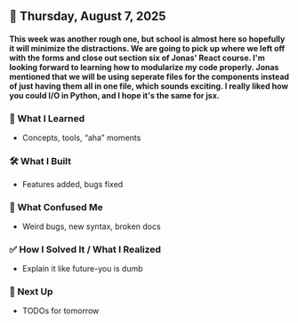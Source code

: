 ## 📅 Thursday, August 7, 2025

#### This week was another rough one, but school is almost here so hopefully it will minimize the distractions. We are going to pick up where we left off with the forms and close out section six of Jonas' React course. I'm looking forward to learning how to modularize my code properly. Jonas mentioned that we will be using seperate files for the components instead of just having them all in one file, which sounds exciting. I really liked how you could I/O in Python, and I hope it's the same for jsx.

### 🧠 What I Learned
- Concepts, tools, “aha” moments

### 🛠️ What I Built
- Features added, bugs fixed

### 🧨 What Confused Me
- Weird bugs, new syntax, broken docs

### ✅ How I Solved It / What I Realized
- Explain it like future-you is dumb

### 📌 Next Up
- TODOs for tomorrow
